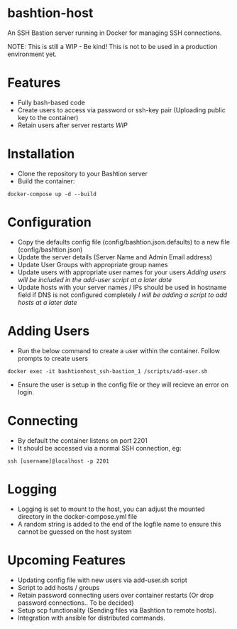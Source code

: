# bashtion-host
An SSH Bastion server running in Docker for managing SSH connections.

NOTE: This is still a WIP - Be kind! This is not to be used in a production environment yet.

# Features
* Fully bash-based code
* Create users to access via password or ssh-key pair (Uploading public key to the container)
* Retain users after server restarts *WIP*

# Installation
* Clone the repository to your Bashtion server
* Build the container:
```
docker-compose up -d --build
```

# Configuration
* Copy the defaults config file (config/bashtion.json.defaults) to a new file (config/bashtion.json)
* Update the server details (Server Name and Admin Email address)
* Update User Groups with appropriate group names
* Update users with appropriate user names for your users *Adding users will be included in the add-user script at a later date*
* Update hosts with your server names / IPs should be used in hostname field if DNS is not configured completely *I will be adding a script to add hosts at a later date*

# Adding Users
* Run the below command to create a user within the container. Follow prompts to create users
```
docker exec -it bashtionhost_ssh-bastion_1 /scripts/add-user.sh
```
* Ensure the user is setup in the config file or they will recieve an error on login.

# Connecting
* By default the container listens on port 2201
* It should be accessed via a normal SSH connection, eg:
```
ssh [username]@localhost -p 2201
```

# Logging
* Logging is set to mount to the host, you can adjust the mounted directory in the docker-compose.yml file
* A random string is added to the end of the logfile name to ensure this cannot be guessed on the host system

# Upcoming Features
* Updating config file with new users via add-user.sh script
* Script to add hosts / groups
* Retain password connecting users over container restarts (Or drop password connections.. To be decided)
* Setup scp functionality (Sending files via Bashtion to remote hosts).
* Integration with ansible for distributed commands.
